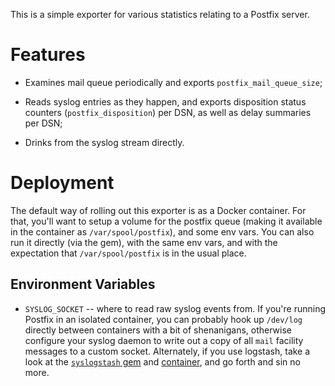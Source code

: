 This is a simple exporter for various statistics relating to a Postfix
server.


# Features

* Examines mail queue periodically and exports `postfix_mail_queue_size`;

* Reads syslog entries as they happen, and exports disposition status
  counters (`postfix_disposition`) per DSN, as well as delay summaries per
  DSN;

* Drinks from the syslog stream directly.


# Deployment

The default way of rolling out this exporter is as a Docker container.  For
that, you'll want to setup a volume for the postfix queue (making it
available in the container as `/var/spool/postfix`), and some env
vars.  You can also run it directly (via the gem), with the same env vars,
and with the expectation that `/var/spool/postfix` is in the usual place.


## Environment Variables

* `SYSLOG_SOCKET` -- where to read raw syslog events from.  If you're
  running Postfix in an isolated container, you can probably hook up
  `/dev/log` directly between containers with a bit of shenanigans,
  otherwise configure your syslog daemon to write out a copy of all `mail`
  facility messages to a custom socket.  Alternately, if you use logstash,
  take a look at the [`syslogstash`
  gem](https://rubygems.org/gems/syslogstash) and
  [container](https://hub.docker.com/r/discourse/syslogstash/), and go forth
  and sin no more.
